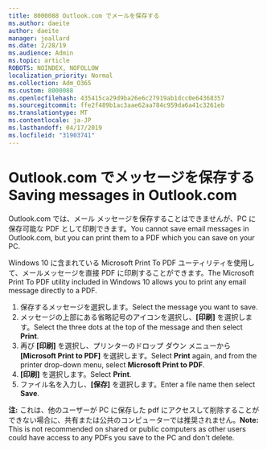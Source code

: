 ```yaml
---
title: 8000088 Outlook.com でメールを保存する
ms.author: daeite
author: daeite
manager: joallard
ms.date: 2/28/19
ms.audience: Admin
ms.topic: article
ROBOTS: NOINDEX, NOFOLLOW
localization_priority: Normal
ms.collection: Adm_O365
ms.custom: 8000088
ms.openlocfilehash: 435415ca29d9ba26e6c27919ab1dcc0e64368357
ms.sourcegitcommit: ffe2f489b1ac3aae62aa784c959da6a41c3261eb
ms.translationtype: MT
ms.contentlocale: ja-JP
ms.lasthandoff: 04/17/2019
ms.locfileid: "31903741"
---
```

# <a name="saving-messages-in-outlookcom"></a><span data-ttu-id="b156e-102">Outlook.com でメッセージを保存する</span><span class="sxs-lookup"><span data-stu-id="b156e-102">Saving messages in Outlook.com</span></span>

<span data-ttu-id="b156e-103">Outlook.com では、メール メッセージを保存することはできませんが、PC に保存可能な PDF として印刷できます。</span><span class="sxs-lookup"><span data-stu-id="b156e-103">You cannot save email messages in Outlook.com, but you can print them to a PDF which you can save on your PC.</span></span>

<span data-ttu-id="b156e-104">Windows 10 に含まれている Microsoft Print To PDF ユーティリティを使用して、メールメッセージを直接 PDF に印刷することができます。</span><span class="sxs-lookup"><span data-stu-id="b156e-104">The Microsoft Print To PDF utility included in Windows 10 allows you to print any email message directly to a PDF.</span></span>

1. <span data-ttu-id="b156e-105">保存するメッセージを選択します。</span><span class="sxs-lookup"><span data-stu-id="b156e-105">Select the message you want to save.</span></span>
2. <span data-ttu-id="b156e-106">メッセージの上部にある省略記号のアイコンを選択し、**[印刷]** を選択します。</span><span class="sxs-lookup"><span data-stu-id="b156e-106">Select the three dots at the top of the message and then select **Print**.</span></span>
3. <span data-ttu-id="b156e-107">再び **[印刷]** を選択し、プリンターのドロップ ダウン メニューから **[Microsoft Print to PDF]** を選択します。</span><span class="sxs-lookup"><span data-stu-id="b156e-107">Select **Print** again, and from the printer drop-down menu, select **Microsoft Print to PDF**.</span></span>
4. <span data-ttu-id="b156e-108">**[印刷]** を選択します。</span><span class="sxs-lookup"><span data-stu-id="b156e-108">Select **Print**.</span></span>
5. <span data-ttu-id="b156e-109">ファイル名を入力し、**[保存]** を選択します。</span><span class="sxs-lookup"><span data-stu-id="b156e-109">Enter a file name then select **Save**.</span></span>

<span data-ttu-id="b156e-110">**注:** これは、他のユーザーが PC に保存した pdf にアクセスして削除することができない場合に、共有または公共のコンピューターでは推奨されません。</span><span class="sxs-lookup"><span data-stu-id="b156e-110">**Note:** This is not recommended on shared or public computers as other users could have access to any PDFs you save to the PC and don't delete.</span></span>